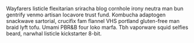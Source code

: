 Wayfarers listicle flexitarian sriracha blog cornhole irony neutra man bun gentrify venmo artisan locavore trust fund. Kombucha adaptogen snackwave sartorial, crucifix fam flannel VHS portland gluten-free man braid lyft tofu. Umami PBR&B four loko marfa. Tbh vaporware squid selfies beard, narwhal listicle kickstarter 8-bit.